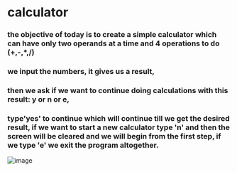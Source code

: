 ﻿# calculator
### the objective of today is to create a simple calculator which can have only two operands at a time and 4 operations to do (+,-,*,/)
###  we input the numbers, it gives us a result,
### then we ask if we want to continue doing calculations with this result: y or n or e,
###  type'yes' to continue which will continue till we get the desired result, if we want to start a new calculator type 'n' and then the screen will be cleared and we will begin from the first step, if we type 'e' we exit the program altogether.
![image](https://github.com/samyukthdraj/calculator/assets/75676432/bf2c8582-b32c-45e7-961d-da457f93f201)
